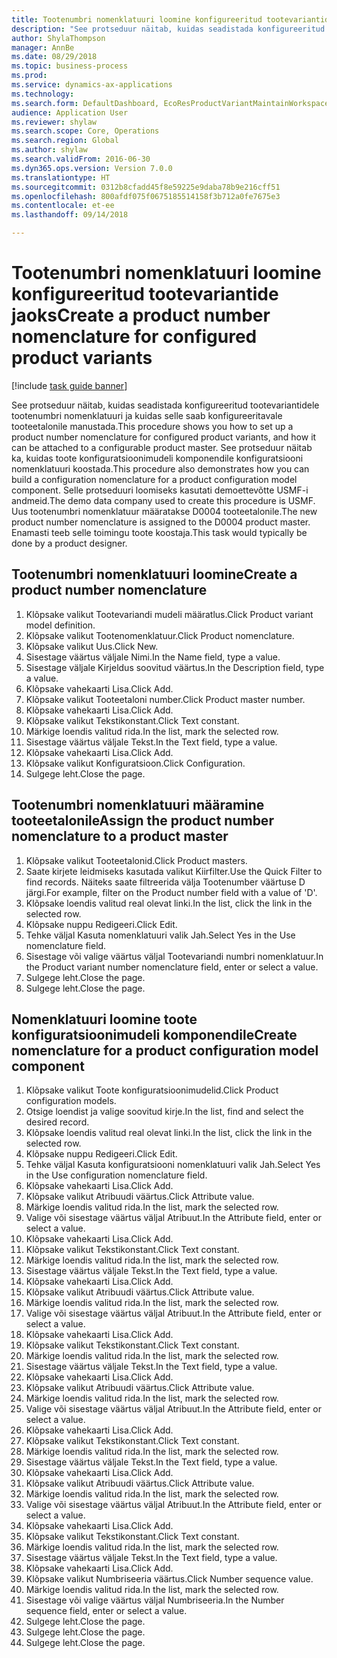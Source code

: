 ```yaml
--- 
title: Tootenumbri nomenklatuuri loomine konfigureeritud tootevariantide jaoks
description: "See protseduur näitab, kuidas seadistada konfigureeritud tootevariantidele tootenumbri nomenklatuuri ja kuidas selle saab konfigureeritavale tooteetalonile manustada."
author: ShylaThompson
manager: AnnBe
ms.date: 08/29/2018
ms.topic: business-process
ms.prod: 
ms.service: dynamics-ax-applications
ms.technology: 
ms.search.form: DefaultDashboard, EcoResProductVariantMaintainWorkspace, EcoResNomenclature, EcoResProductListPage, EcoResProductDetails, PCProductConfigurationModelListPage, PCProductConfigurationModelDetails
audience: Application User
ms.reviewer: shylaw
ms.search.scope: Core, Operations
ms.search.region: Global
ms.author: shylaw
ms.search.validFrom: 2016-06-30
ms.dyn365.ops.version: Version 7.0.0
ms.translationtype: HT
ms.sourcegitcommit: 0312b8cfadd45f8e59225e9daba78b9e216cff51
ms.openlocfilehash: 800afdf075f0675185514158f3b712a0fe7675e3
ms.contentlocale: et-ee
ms.lasthandoff: 09/14/2018

---
```

# <a name="create-a-product-number-nomenclature-for-configured-product-variants"></a><span data-ttu-id="a9fd5-103">Tootenumbri nomenklatuuri loomine konfigureeritud tootevariantide jaoks</span><span class="sxs-lookup"><span data-stu-id="a9fd5-103">Create a product number nomenclature for configured product variants</span></span>

[!include [task guide banner](../../includes/task-guide-banner.md)]

<span data-ttu-id="a9fd5-104">See protseduur näitab, kuidas seadistada konfigureeritud tootevariantidele tootenumbri nomenklatuuri ja kuidas selle saab konfigureeritavale tooteetalonile manustada.</span><span class="sxs-lookup"><span data-stu-id="a9fd5-104">This procedure shows you how to set up a product number nomenclature for configured product variants, and how it can be attached to a configurable product master.</span></span> <span data-ttu-id="a9fd5-105">See protseduur näitab ka, kuidas toote konfiguratsioonimudeli komponendile konfiguratsiooni nomenklatuuri koostada.</span><span class="sxs-lookup"><span data-stu-id="a9fd5-105">This procedure also demonstrates how you can build a configuration nomenclature for a product configuration model component.</span></span> <span data-ttu-id="a9fd5-106">Selle protseduuri loomiseks kasutati demoettevõtte USMF-i andmeid.</span><span class="sxs-lookup"><span data-stu-id="a9fd5-106">The demo data company used to create this procedure is USMF.</span></span> <span data-ttu-id="a9fd5-107">Uus tootenumbri nomenklatuur määratakse D0004 tooteetalonile.</span><span class="sxs-lookup"><span data-stu-id="a9fd5-107">The new product number nomenclature is assigned to the D0004 product master.</span></span> <span data-ttu-id="a9fd5-108">Enamasti teeb selle toimingu toote koostaja.</span><span class="sxs-lookup"><span data-stu-id="a9fd5-108">This task would typically be done by a product designer.</span></span>


## <a name="create-a-product-number-nomenclature"></a><span data-ttu-id="a9fd5-109">Tootenumbri nomenklatuuri loomine</span><span class="sxs-lookup"><span data-stu-id="a9fd5-109">Create a product number nomenclature</span></span>
1. <span data-ttu-id="a9fd5-110">Klõpsake valikut Tootevariandi mudeli määratlus.</span><span class="sxs-lookup"><span data-stu-id="a9fd5-110">Click Product variant model definition.</span></span>
2. <span data-ttu-id="a9fd5-111">Klõpsake valikut Tootenomenklatuur.</span><span class="sxs-lookup"><span data-stu-id="a9fd5-111">Click Product nomenclature.</span></span>
3. <span data-ttu-id="a9fd5-112">Klõpsake valikut Uus.</span><span class="sxs-lookup"><span data-stu-id="a9fd5-112">Click New.</span></span>
4. <span data-ttu-id="a9fd5-113">Sisestage väärtus väljale Nimi.</span><span class="sxs-lookup"><span data-stu-id="a9fd5-113">In the Name field, type a value.</span></span>
5. <span data-ttu-id="a9fd5-114">Sisestage väljale Kirjeldus soovitud väärtus.</span><span class="sxs-lookup"><span data-stu-id="a9fd5-114">In the Description field, type a value.</span></span>
6. <span data-ttu-id="a9fd5-115">Klõpsake vahekaarti Lisa.</span><span class="sxs-lookup"><span data-stu-id="a9fd5-115">Click Add.</span></span>
7. <span data-ttu-id="a9fd5-116">Klõpsake valikut Tooteetaloni number.</span><span class="sxs-lookup"><span data-stu-id="a9fd5-116">Click Product master number.</span></span>
8. <span data-ttu-id="a9fd5-117">Klõpsake vahekaarti Lisa.</span><span class="sxs-lookup"><span data-stu-id="a9fd5-117">Click Add.</span></span>
9. <span data-ttu-id="a9fd5-118">Klõpsake valikut Tekstikonstant.</span><span class="sxs-lookup"><span data-stu-id="a9fd5-118">Click Text constant.</span></span>
10. <span data-ttu-id="a9fd5-119">Märkige loendis valitud rida.</span><span class="sxs-lookup"><span data-stu-id="a9fd5-119">In the list, mark the selected row.</span></span>
11. <span data-ttu-id="a9fd5-120">Sisestage väärtus väljale Tekst.</span><span class="sxs-lookup"><span data-stu-id="a9fd5-120">In the Text field, type a value.</span></span>
12. <span data-ttu-id="a9fd5-121">Klõpsake vahekaarti Lisa.</span><span class="sxs-lookup"><span data-stu-id="a9fd5-121">Click Add.</span></span>
13. <span data-ttu-id="a9fd5-122">Klõpsake valikut Konfiguratsioon.</span><span class="sxs-lookup"><span data-stu-id="a9fd5-122">Click Configuration.</span></span>
14. <span data-ttu-id="a9fd5-123">Sulgege leht.</span><span class="sxs-lookup"><span data-stu-id="a9fd5-123">Close the page.</span></span>

## <a name="assign-the-product-number-nomenclature-to-a-product-master"></a><span data-ttu-id="a9fd5-124">Tootenumbri nomenklatuuri määramine tooteetalonile</span><span class="sxs-lookup"><span data-stu-id="a9fd5-124">Assign the product number nomenclature to a product master</span></span>
1. <span data-ttu-id="a9fd5-125">Klõpsake valikut Tooteetalonid.</span><span class="sxs-lookup"><span data-stu-id="a9fd5-125">Click Product masters.</span></span>
2. <span data-ttu-id="a9fd5-126">Saate kirjete leidmiseks kasutada valikut Kiirfilter.</span><span class="sxs-lookup"><span data-stu-id="a9fd5-126">Use the Quick Filter to find records.</span></span> <span data-ttu-id="a9fd5-127">Näiteks saate filtreerida välja Tootenumber väärtuse D järgi.</span><span class="sxs-lookup"><span data-stu-id="a9fd5-127">For example, filter on the Product number field with a value of 'D'.</span></span>
3. <span data-ttu-id="a9fd5-128">Klõpsake loendis valitud real olevat linki.</span><span class="sxs-lookup"><span data-stu-id="a9fd5-128">In the list, click the link in the selected row.</span></span>
4. <span data-ttu-id="a9fd5-129">Klõpsake nuppu Redigeeri.</span><span class="sxs-lookup"><span data-stu-id="a9fd5-129">Click Edit.</span></span>
5. <span data-ttu-id="a9fd5-130">Tehke väljal Kasuta nomenklatuuri valik Jah.</span><span class="sxs-lookup"><span data-stu-id="a9fd5-130">Select Yes in the Use nomenclature field.</span></span>
6. <span data-ttu-id="a9fd5-131">Sisestage või valige väärtus väljal Tootevariandi numbri nomenklatuur.</span><span class="sxs-lookup"><span data-stu-id="a9fd5-131">In the Product variant number nomenclature field, enter or select a value.</span></span>
7. <span data-ttu-id="a9fd5-132">Sulgege leht.</span><span class="sxs-lookup"><span data-stu-id="a9fd5-132">Close the page.</span></span>
8. <span data-ttu-id="a9fd5-133">Sulgege leht.</span><span class="sxs-lookup"><span data-stu-id="a9fd5-133">Close the page.</span></span>

## <a name="create-nomenclature-for-a-product-configuration-model-component"></a><span data-ttu-id="a9fd5-134">Nomenklatuuri loomine toote konfiguratsioonimudeli komponendile</span><span class="sxs-lookup"><span data-stu-id="a9fd5-134">Create nomenclature for a product configuration model component</span></span>
1. <span data-ttu-id="a9fd5-135">Klõpsake valikut Toote konfiguratsioonimudelid.</span><span class="sxs-lookup"><span data-stu-id="a9fd5-135">Click Product configuration models.</span></span>
2. <span data-ttu-id="a9fd5-136">Otsige loendist ja valige soovitud kirje.</span><span class="sxs-lookup"><span data-stu-id="a9fd5-136">In the list, find and select the desired record.</span></span>
3. <span data-ttu-id="a9fd5-137">Klõpsake loendis valitud real olevat linki.</span><span class="sxs-lookup"><span data-stu-id="a9fd5-137">In the list, click the link in the selected row.</span></span>
4. <span data-ttu-id="a9fd5-138">Klõpsake nuppu Redigeeri.</span><span class="sxs-lookup"><span data-stu-id="a9fd5-138">Click Edit.</span></span>
5. <span data-ttu-id="a9fd5-139">Tehke väljal Kasuta konfiguratsiooni nomenklatuuri valik Jah.</span><span class="sxs-lookup"><span data-stu-id="a9fd5-139">Select Yes in the Use configuration nomenclature field.</span></span>
6. <span data-ttu-id="a9fd5-140">Klõpsake vahekaarti Lisa.</span><span class="sxs-lookup"><span data-stu-id="a9fd5-140">Click Add.</span></span>
7. <span data-ttu-id="a9fd5-141">Klõpsake valikut Atribuudi väärtus.</span><span class="sxs-lookup"><span data-stu-id="a9fd5-141">Click Attribute value.</span></span>
8. <span data-ttu-id="a9fd5-142">Märkige loendis valitud rida.</span><span class="sxs-lookup"><span data-stu-id="a9fd5-142">In the list, mark the selected row.</span></span>
9. <span data-ttu-id="a9fd5-143">Valige või sisestage väärtus väljal Atribuut.</span><span class="sxs-lookup"><span data-stu-id="a9fd5-143">In the Attribute field, enter or select a value.</span></span>
10. <span data-ttu-id="a9fd5-144">Klõpsake vahekaarti Lisa.</span><span class="sxs-lookup"><span data-stu-id="a9fd5-144">Click Add.</span></span>
11. <span data-ttu-id="a9fd5-145">Klõpsake valikut Tekstikonstant.</span><span class="sxs-lookup"><span data-stu-id="a9fd5-145">Click Text constant.</span></span>
12. <span data-ttu-id="a9fd5-146">Märkige loendis valitud rida.</span><span class="sxs-lookup"><span data-stu-id="a9fd5-146">In the list, mark the selected row.</span></span>
13. <span data-ttu-id="a9fd5-147">Sisestage väärtus väljale Tekst.</span><span class="sxs-lookup"><span data-stu-id="a9fd5-147">In the Text field, type a value.</span></span>
14. <span data-ttu-id="a9fd5-148">Klõpsake vahekaarti Lisa.</span><span class="sxs-lookup"><span data-stu-id="a9fd5-148">Click Add.</span></span>
15. <span data-ttu-id="a9fd5-149">Klõpsake valikut Atribuudi väärtus.</span><span class="sxs-lookup"><span data-stu-id="a9fd5-149">Click Attribute value.</span></span>
16. <span data-ttu-id="a9fd5-150">Märkige loendis valitud rida.</span><span class="sxs-lookup"><span data-stu-id="a9fd5-150">In the list, mark the selected row.</span></span>
17. <span data-ttu-id="a9fd5-151">Valige või sisestage väärtus väljal Atribuut.</span><span class="sxs-lookup"><span data-stu-id="a9fd5-151">In the Attribute field, enter or select a value.</span></span>
18. <span data-ttu-id="a9fd5-152">Klõpsake vahekaarti Lisa.</span><span class="sxs-lookup"><span data-stu-id="a9fd5-152">Click Add.</span></span>
19. <span data-ttu-id="a9fd5-153">Klõpsake valikut Tekstikonstant.</span><span class="sxs-lookup"><span data-stu-id="a9fd5-153">Click Text constant.</span></span>
20. <span data-ttu-id="a9fd5-154">Märkige loendis valitud rida.</span><span class="sxs-lookup"><span data-stu-id="a9fd5-154">In the list, mark the selected row.</span></span>
21. <span data-ttu-id="a9fd5-155">Sisestage väärtus väljale Tekst.</span><span class="sxs-lookup"><span data-stu-id="a9fd5-155">In the Text field, type a value.</span></span>
22. <span data-ttu-id="a9fd5-156">Klõpsake vahekaarti Lisa.</span><span class="sxs-lookup"><span data-stu-id="a9fd5-156">Click Add.</span></span>
23. <span data-ttu-id="a9fd5-157">Klõpsake valikut Atribuudi väärtus.</span><span class="sxs-lookup"><span data-stu-id="a9fd5-157">Click Attribute value.</span></span>
24. <span data-ttu-id="a9fd5-158">Märkige loendis valitud rida.</span><span class="sxs-lookup"><span data-stu-id="a9fd5-158">In the list, mark the selected row.</span></span>
25. <span data-ttu-id="a9fd5-159">Valige või sisestage väärtus väljal Atribuut.</span><span class="sxs-lookup"><span data-stu-id="a9fd5-159">In the Attribute field, enter or select a value.</span></span>
26. <span data-ttu-id="a9fd5-160">Klõpsake vahekaarti Lisa.</span><span class="sxs-lookup"><span data-stu-id="a9fd5-160">Click Add.</span></span>
27. <span data-ttu-id="a9fd5-161">Klõpsake valikut Tekstikonstant.</span><span class="sxs-lookup"><span data-stu-id="a9fd5-161">Click Text constant.</span></span>
28. <span data-ttu-id="a9fd5-162">Märkige loendis valitud rida.</span><span class="sxs-lookup"><span data-stu-id="a9fd5-162">In the list, mark the selected row.</span></span>
29. <span data-ttu-id="a9fd5-163">Sisestage väärtus väljale Tekst.</span><span class="sxs-lookup"><span data-stu-id="a9fd5-163">In the Text field, type a value.</span></span>
30. <span data-ttu-id="a9fd5-164">Klõpsake vahekaarti Lisa.</span><span class="sxs-lookup"><span data-stu-id="a9fd5-164">Click Add.</span></span>
31. <span data-ttu-id="a9fd5-165">Klõpsake valikut Atribuudi väärtus.</span><span class="sxs-lookup"><span data-stu-id="a9fd5-165">Click Attribute value.</span></span>
32. <span data-ttu-id="a9fd5-166">Märkige loendis valitud rida.</span><span class="sxs-lookup"><span data-stu-id="a9fd5-166">In the list, mark the selected row.</span></span>
33. <span data-ttu-id="a9fd5-167">Valige või sisestage väärtus väljal Atribuut.</span><span class="sxs-lookup"><span data-stu-id="a9fd5-167">In the Attribute field, enter or select a value.</span></span>
34. <span data-ttu-id="a9fd5-168">Klõpsake vahekaarti Lisa.</span><span class="sxs-lookup"><span data-stu-id="a9fd5-168">Click Add.</span></span>
35. <span data-ttu-id="a9fd5-169">Klõpsake valikut Tekstikonstant.</span><span class="sxs-lookup"><span data-stu-id="a9fd5-169">Click Text constant.</span></span>
36. <span data-ttu-id="a9fd5-170">Märkige loendis valitud rida.</span><span class="sxs-lookup"><span data-stu-id="a9fd5-170">In the list, mark the selected row.</span></span>
37. <span data-ttu-id="a9fd5-171">Sisestage väärtus väljale Tekst.</span><span class="sxs-lookup"><span data-stu-id="a9fd5-171">In the Text field, type a value.</span></span>
38. <span data-ttu-id="a9fd5-172">Klõpsake vahekaarti Lisa.</span><span class="sxs-lookup"><span data-stu-id="a9fd5-172">Click Add.</span></span>
39. <span data-ttu-id="a9fd5-173">Klõpsake valikut Numbriseeria väärtus.</span><span class="sxs-lookup"><span data-stu-id="a9fd5-173">Click Number sequence value.</span></span>
40. <span data-ttu-id="a9fd5-174">Märkige loendis valitud rida.</span><span class="sxs-lookup"><span data-stu-id="a9fd5-174">In the list, mark the selected row.</span></span>
41. <span data-ttu-id="a9fd5-175">Sisestage või valige väärtus väljal Numbriseeria.</span><span class="sxs-lookup"><span data-stu-id="a9fd5-175">In the Number sequence field, enter or select a value.</span></span>
42. <span data-ttu-id="a9fd5-176">Sulgege leht.</span><span class="sxs-lookup"><span data-stu-id="a9fd5-176">Close the page.</span></span>
43. <span data-ttu-id="a9fd5-177">Sulgege leht.</span><span class="sxs-lookup"><span data-stu-id="a9fd5-177">Close the page.</span></span>
44. <span data-ttu-id="a9fd5-178">Sulgege leht.</span><span class="sxs-lookup"><span data-stu-id="a9fd5-178">Close the page.</span></span>


